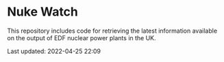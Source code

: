 # Nuke Watch

This repository includes code for retrieving the latest information available on the output of EDF nuclear power plants in the UK.

Last updated: 2022-04-25 22:09